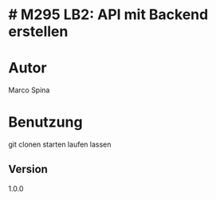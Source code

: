 <h1> # M295 LB2: API mit Backend erstellen </h1>

# Autor
Marco Spina

# Benutzung
git clonen
starten laufen lassen

## Version
1.0.0

